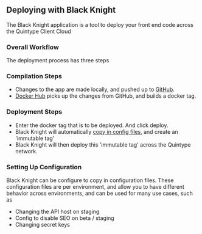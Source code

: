 ## Deploying with Black Knight

The Black Knight application is a tool to deploy your front end code across the Quintype Client Cloud

### Overall Workflow

The deployment process has three steps

### Compilation Steps

* Changes to the app are made locally, and pushed up to [GitHub](https://github.com).
* [Docker Hub](https://hub.docker.com) picks up the changes from GitHub, and builds a docker tag.

### Deployment Steps

* Enter the docker tag that is to be deployed. And click deploy.
* Black Knight will automatically [copy in config files](#setting-up-configuration), and create an 'immutable tag'
* Black Knight will then deploy this 'immutable tag' across the Quintype network.

### Setting Up Configuration

Black Knight can be configure to copy in configuration files. These configuration files are per environment, and allow you to have different behavior across environments, and can be used for many use cases, such as

* Changing the API host on staging
* Config to disable SEO on beta / staging
* Changing secret keys
